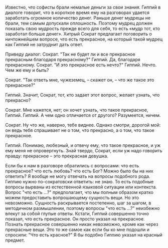 Известно, что софисты брали немалые деньги за свои знания. Гиппий в диалоге говорит, что в короткое время ему на разговорах удается заработать огромное количество денег. Раньше денег мудрецы не брали, тем самым допускали оплошность. Поэтому мудрец должен показать свою мудрость прежде всего для себя, то есть «мудр тот, кто заработал больше денег». Хитрый Сократ предлагает поговорить о ничтожнейшем вопросе, что есть прекрасное, на который такой мудрец как Гиппий не затруднит дать ответ.

Приведу диалог:
Сократ. "Так не будет ли и все прекрасное прекрасным благодаря прекрасному?"
Гиппий. Да, благодаря прекрасному.
Сократ. "И это прекрасное есть нечто?"
Гиппий. Нечто. Чем же ему и быть?

Сократ. "Так ответь мне, чужеземец, – скажет он, – что же такое это прекрасное?"

Гиппий. Значит, Сократ, тот, кто задает этот вопрос, желает узнать, что прекрасно?

Сократ. Мне кажется, нет; он хочет узнать, что такое прекрасное, Гиппий.
Гиппий. А чем одно отличается от другого? Разумеется, ничем.

Сократ. Ну что же, наверно, тебе виднее. Однако смотри, дорогой мой: он ведь тебя спрашивает не о том, что прекрасно, а о том, что такое прекрасное.

Гиппий. Понимаю, любезный, и отвечу ему, что такое прекрасное, и уж ему меня не опровергнуть. Знай твердо, Сократ, если уж надо говорить правду: прекрасное – это прекрасная девушка.

Если бы к нам в разговоре обратились с вопросами: что есть прекрасное? что есть любовь? что есть Бог? Можно было бы на них ответить? Я вообще не могу отвечать на вопросы подобного рода. Гиппию нужно по-сократовски ответить: не знаю. То есть подобные вопросы вырваны из естественной языковой ситуации или контекста. Вопрос "что есть ...?" предполагает, что мы полным образом кратко можем предоставить вопрошающему сущность вещи. Но это невозможно. Сущность раскрывается постепенно, шаг за шагом, в методичном размышлении, поэтому вопросы "что есть ...?" неизбежно влекут за собой глупые ответы. Кстати, Гиппий совершенно точно показал, что есть прекрасное. Он просто указал на прекрасное. Познать прекрасное совершенно никак невозможно, кроме как через прекрасные вещи. Это то же самое как если бы ко мне подошли и спросили: "Что есть красное?" Я бы подобно Гиппию указал на красный предмет.